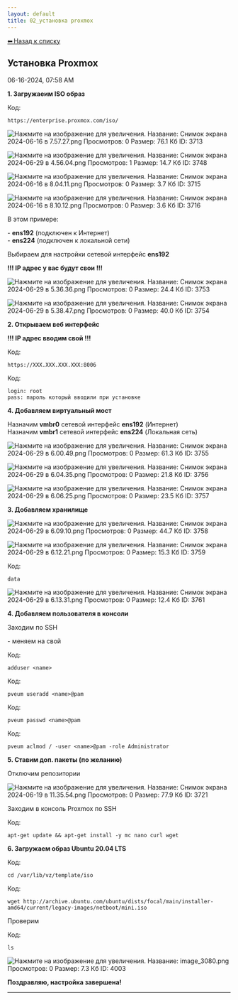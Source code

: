 ```yaml
---
layout: default
title: 02_установка proxmox
---
```

<a class="back-link" href="index.html">⬅ Назад к списку</a>


##  Установка Proxmox 

06-16-2024, 07:58 AM

**1\. Загружаеим ISO образ**  
  


Код:
    
    
    https://enterprise.proxmox.com/iso/

  
![Нажмите на изображение для увеличения.  Название:	Снимок экрана 2024-06-16 в 7.57.27.png Просмотров:	0 Размер:	76.1 Кб ID:	3713](images\\img_3713_1718514074.png)  
  
![Нажмите на изображение для увеличения.  Название:	Снимок экрана 2024-06-29 в 4.56.04.png Просмотров:	1 Размер:	14.7 Кб ID:	3748](images\\img_3748_1719626239.png)  
  
![Нажмите на изображение для увеличения.  Название:	Снимок экрана 2024-06-16 в 8.04.11.png Просмотров:	0 Размер:	3.7 Кб ID:	3715](images\\img_3715_1718514284.png)  
  
![Нажмите на изображение для увеличения.  Название:	Снимок экрана 2024-06-16 в 8.10.12.png Просмотров:	0 Размер:	3.6 Кб ID:	3716](images\\img_3716_1718514646.png)  
  
В этом примере:  
  
\- **ens192** (подключен к Интернет)  
\- **ens224** (подключен к локальной сети)  
  
Выбираем для настройки сетевой интерфейс **ens192**  
  
**!!! IP адрес у вас будут свои !!!**  
  
![Нажмите на изображение для увеличения.  Название:	Снимок экрана 2024-06-29 в 5.36.36.png Просмотров:	0 Размер:	24.4 Кб ID:	3753](images\\img_3753_1719629469.png)  
  
![Нажмите на изображение для увеличения.  Название:	Снимок экрана 2024-06-29 в 5.38.47.png Просмотров:	0 Размер:	40.0 Кб ID:	3754](images\\img_3754_1719629482.png)  
  
**2\. Открываем веб интерфейс**  
  
**!!! IP адрес вводим свой !!!**  
  


Код:
    
    
    https://XXX.XXX.XXX.XXX:8006

Код:
    
    
    login: root
    pass: пароль который вводили при установке

**4\. Добавляем виртуальный мост**  
  
Назначим **vmbr0** сетевой интерфейс **ens192** (Интернет)  
Назначим **vmbr1** сетевой интерфейс **ens224** (Локальная сеть)  
  
![Нажмите на изображение для увеличения.  Название:	Снимок экрана 2024-06-29 в 6.00.49.png Просмотров:	0 Размер:	61.3 Кб ID:	3755](images\\img_3755_1719630222.png)  
  
  
![Нажмите на изображение для увеличения.  Название:	Снимок экрана 2024-06-29 в 6.04.35.png Просмотров:	0 Размер:	21.8 Кб ID:	3756](images\\img_3756_1719630361.png)  
  
![Нажмите на изображение для увеличения.  Название:	Снимок экрана 2024-06-29 в 6.06.25.png Просмотров:	0 Размер:	23.5 Кб ID:	3757](images\\img_3757_1719630440.png)  
  
**3\. Добавляем хранилище**  
  
![Нажмите на изображение для увеличения.  Название:	Снимок экрана 2024-06-29 в 6.09.10.png Просмотров:	0 Размер:	44.7 Кб ID:	3758](images\\img_3758_1719630712.png)  
  
![Нажмите на изображение для увеличения.  Название:	Снимок экрана 2024-06-29 в 6.12.21.png Просмотров:	0 Размер:	15.3 Кб ID:	3759](images\\img_3759_1719630791.png)  
  


Код:
    
    
    data

![Нажмите на изображение для увеличения.  Название:	Снимок экрана 2024-06-29 в 6.13.31.png Просмотров:	0 Размер:	12.4 Кб ID:	3761](images\\img_3761_1719630979.png)  
  
**4\. Добавляем пользователя в консоли**  
  
Заходим по SSH  
  
<name> \- меняем на свой  
  


Код:
    
    
    adduser <name>

Код:
    
    
    pveum useradd <name>@pam

Код:
    
    
    pveum passwd <name>@pam

Код:
    
    
    pveum aclmod / -user <name>@pam -role Administrator

**5\. Ставим доп. пакеты (по желанию)**  
  
Отключим репозитории  
  
![Нажмите на изображение для увеличения.  Название:	Снимок экрана 2024-06-19 в 11.35.54.png Просмотров:	0 Размер:	77.9 Кб ID:	3721](images\\img_3721_1718786232.png)  
  
Заходим в конcоль Proxmox по SSH  
  


Код:
    
    
    apt-get update && apt-get install -y mc nano curl wget

  
**6\. Загружаем образ Ubuntu 20.04 LTS**  
  


Код:
    
    
    cd /var/lib/vz/template/iso

Код:
    
    
    wget http://archive.ubuntu.com/ubuntu/dists/focal/main/installer-amd64/current/legacy-images/netboot/mini.iso

Проверим  
  


Код:
    
    
    ls

![Нажмите на изображение для увеличения.  Название:	image_3080.png Просмотров:	0 Размер:	7.3 Кб ID:	4003](images\\img_4003_1728148646.png)  
  
**Поздравляю, настройка завершена!**


---

